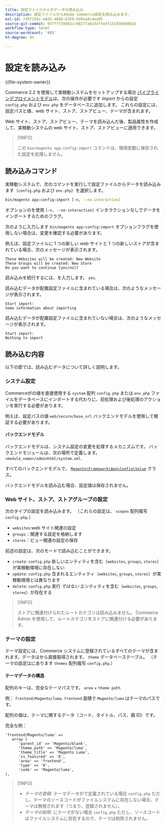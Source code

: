 ```yaml
---
title: 設定ファイルからのデータの読み込み
description: 設定ファイルからAdobe Commerce設定を読み込みます。
exl-id: 7d9f156c-e8d3-4888-b359-5d9aa8c4ea05
source-git-commit: 95ffff39d82cc9027fa633dffedf15193040802d
workflow-type: tm+mt
source-wordcount: '493'
ht-degree: 0%

---
```


# 設定を読み込み

{{file-system-owner}}

Commerce 2.2 を使用して実稼動システムをセットアップする場合 [パイプラインデプロイメントモデル](../deployment/technical-details.md)は、次の操作が必要です _import_ からの設定 `config.php` および `env.php` をデータベースに追加します。
これらの設定には、設定パスと値、web サイト、ストア、ストアビュー、テーマが含まれます。

Web サイト、ストア、ストアビュー、テーマを読み込んだ後、製品属性を作成して、実稼動システムの web サイト、ストア、ストアビューに適用できます。

>[!INFO]
>
>この `bin/magento app:config:import` コマンドは、環境変数に保存された設定を処理しません。

## 読み込みコマンド

実稼動システムで、次のコマンドを実行して設定ファイルからデータを読み込みます（`config.php` および `env.php`）を選択します。

```bash
bin/magento app:config:import [-n, --no-interaction]
```

オプションのを使用 `[-n, --no-interaction]` インタラクションなしでデータをインポートするためのフラグ。

次のように入力します `bin/magento app:config:import` オプションフラグを使用しない場合は、変更を確認する必要があります。

例えば、設定ファイルに 1 つの新しい web サイトと 1 つの新しいストアが含まれている場合、次のメッセージが表示されます。

```terminal
These Websites will be created: New Website
These Groups will be created: New Store
Do you want to continue [yes/no]?
```

読み込みを続行するには、を入力します。 `yes`.

読み込むデータが配置設定ファイルに含まれている場合は、次のようなメッセージが表示されます。

```terminal
Start import:
Some information about importing
```

読み込むデータが配置設定ファイルに含まれていない場合は、次のようなメッセージが表示されます。

```terminal
Start import:
Nothing to import
```

## 読み込む内容

以下の節では、読み込むデータについて詳しく説明します。

### システム設定

Commerceがの値を直接使用する `system` 配列 `config.php` または `env.php` ファイルをデータベースにインポートする代わりに、前処理および後処理のアクションを実行する必要があります。

例えば、設定パスの値 `web/secure/base_url` バックエンドモデルを使用して検証する必要があります。

#### バックエンドモデル

バックエンドモデルは、システム設定の変更を処理するメカニズムです。
バックエンドモジュールは、次の場所で定義します。 `<module_name>/adminhtml/system.xml`.

すべてのバックエンドモデルで、 [`Magento\Framework\App\Config\Value`](https://github.com/magento/magento2/blob/2.4/lib/internal/Magento/Framework/App/Config/Value.php) クラス。

バックエンドモデルを読み込む場合、設定値は保存されません。

### Web サイト、ストア、ストアグループの設定

次のタイプの設定を読み込みます。
（これらの設定は、 `scopes` 配列複写 `config.php`.）

- `websites`:web サイト関連の設定
- `groups`：関連する設定を格納します
- `stores`：ビュー関連の設定の保存

前述の設定は、次のモードで読み込むことができます。

- `create`: `config.php` 新しいエンティティを含む（`websites`, `groups`, `stores`）が実稼動環境に存在しない
- `update`: `config.php` 含まれるエンティティ（`websites`, `groups`, `stores`）が実稼動環境とは異なります
- `delete`: `config.php` 実行 _ではない_ エンティティを含む（`websites`, `groups`, `stores`）が存在する

>[!INFO]
>
>ストアに関連付けられたルートカテゴリは読み込みません。 Commerce Admin を使用して、ルートカテゴリをストアに関連付ける必要があります。

### テーマの設定

テーマ設定には、Commerce システムに登録されているすべてのテーマが含まれます。データはから直接取得されます。 `theme` データベーステーブル。 （テーマの設定はにあります `themes` 配列複写 `config.php`.）

#### テーマデータの構造

配列のキーは、完全なテーマパスです。 `area` + `theme path`

例： `frontend/Magento/luma`.
`frontend` 面積で `Magento/luma` はテーマのパスです。

配列の値は、テーマに関するデータ（コード、タイトル、パス、親 ID）です。

完全な例：

```php?start_inline=1
'frontend/Magento/luma' =>
   array (
      'parent_id' => 'Magento/blank',
      'theme_path' => 'Magento/luma',
      'theme_title' => 'Magento Luma',
      'is_featured' => '0',
      'area' => 'frontend',
      'type' => '0',
      'code' => 'Magento/luma',
),
```

>[!INFO]
>
>- _テーマの登録_. テーマデータがで定義されている場合 `config.php` ただし、テーマのソースコードがファイルシステムに存在しない場合、テーマは無視されます（つまり、登録されません）。
>- _テーマの削除_. にテーマがない場合 `config.php` ただし、ソースコードはファイルシステムに存在するので、テーマは削除されません。
